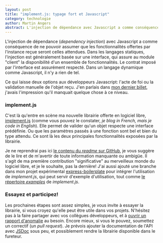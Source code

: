 ```yaml
---
layout: post
title: "implement.js: typage fort et Javascript"
category: technologie
author: Martin Angers
abstract: L'injection de dépendance avec Javascript a comme conséquence de ne pouvoir assumer que les fonctionnalités offertes par l'instance reçue seront celles attendues.
---
```


L'injection de dépendance (*dependency injection*) avec Javascript a comme conséquence de ne pouvoir assumer que les fonctionnalités offertes par l'instance reçue seront celles attendues. Dans les langages statiques, l'injection est généralement basée sur une interface, qui assure au module "client" la disponibilité d'un ensemble de fonctionnalités. Le contrat imposé par l'interface est assurément respecté. Dans un langage dynamique comme Javascript, il n'y a rien de tel.

Ce qui laisse deux options aux développeurs Javascript: l'acte de foi ou la validation manuelle de l'objet reçu. J'en parlais dans [mon dernier billet][deps], j'avais l'impression qu'il manquait quelque chose à ce niveau.

### implement.js

C'est là qu'entre en scène ma nouvelle librairie offerte en logiciel libre, [implement.js][impl] (comme vous pouvez le constater, *je blog in French, mais je code in English*). Elle permet de valider qu'un objet respecte une interface prédéfinie. Ou que les paramètres passés à une fonction sont bel et bien du type attendu. Ce sont là les deux principales fonctionnalités exposées par la librairie.

Je ne reprendrai pas ici [le contenu du *readme* sur GitHub][readme], je vous suggère de le lire et de m'avertir de toute information manquante ou ambigüe. Il s'agit de ma première contribution "significative" au merveilleux monde du logiciel libre, et je le souhaite, pas la dernière! J'ai aussi ajouté une branche dans mon projet expérimental [express-boilerplate][eb] pour intégrer l'utilisation de *implement.js*, qui peut servir d'exemple d'utilisation, tout comme [le répertoire *examples*][examples] de *implement.js*.

### Essayez et participez!

Les prochaines étapes sont assez simples, je vous invite à essayer la librairie, si vous croyez qu'elle peut être utile dans vos projets. N'hésitez pas à la faire partager avec vos collègues développeurs, et à [ouvrir un rapport d'anomalie][issue] au besoin. Encore mieux, si vous le pouvez, soumettez un correctif (un *pull request*). Je prévois ajouter la documentation de l'API avec [JSDoc][] sous peu, et possiblement rendre la librairie disponible dans le fureteur.

[deps]: http://hypermegatop.calepin.co/experimentations-sur-linjection-de-dependance-avec-nodejs.html
[impl]: https://github.com/PuerkitoBio/implement.js
[issue]: https://github.com/PuerkitoBio/implement.js/issues
[jsdoc]: http://en.wikipedia.org/wiki/JSDoc
[readme]: https://github.com/PuerkitoBio/implement.js#readme
[eb]: https://github.com/PuerkitoBio/express-boilerplate
[examples]: https://github.com/PuerkitoBio/implement.js/tree/master/examples
